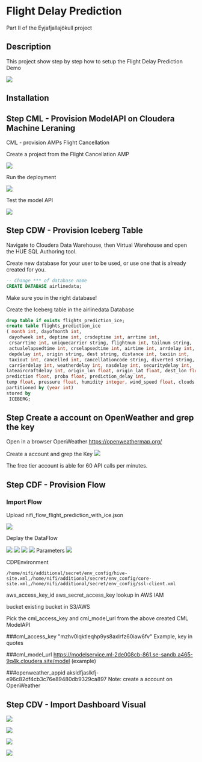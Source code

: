 # Flight Delay Prediction

Part II of the Eyjafjallajökull project

## Description

This project show step by step how to setup the Flight Delay Prediction Demo

![](images/image1.png)

## Installation

## Step  CML - Provision ModelAPI on Cloudera Machine Leraning

CML - provision AMPs Flight Cancellation

Create a project from the Flight Cancellation AMP

![](images/image2.png)

Run the deployment

![](images/image3.png)

Test the model API

![](images/image4.png)

## Step CDW - Provision Iceberg Table

Navigate to Cloudera Data Warehouse, then Virtual Warehouse and open the HUE SQL Authoring tool.

Create new database for your user to be used, or use one that is already created for you.

```sql
-- Change *** of database name
CREATE DATABASE airlinedata;
```
Make sure you in the right database!

Create the Iceberg table in the airlinedata Database
```sql
drop table if exists flights_prediction_ice;
create table flights_prediction_ice
( month int, dayofmonth int,
 dayofweek int, deptime int, crsdeptime int, arrtime int,
 crsarrtime int, uniquecarrier string, flightnum int, tailnum string,
 actualelapsedtime int, crselapsedtime int, airtime int, arrdelay int,
 depdelay int, origin string, dest string, distance int, taxiin int,
 taxiout int, cancelled int, cancellationcode string, diverted string,
 carrierdelay int, weatherdelay int, nasdelay int, securitydelay int,
lateaircraftdelay int, origin_lon float, origin_lat float, dest_lon float, dest_lat float,
prediction float, proba float, prediction_delay int,
temp float, pressure float, humidity integer, wind_speed float, clouds integer)
partitioned by (year int)
stored by
 ICEBERG;
```

## Step Create a account on OpenWeather and grep the key

Open in a browser OpenWeather
https://openweathermap.org/

Create a account and grep the Key
![](images/image16.png)

The free tier account is able for 60 API calls per minutes.


## Step CDF - Provision Flow

### Import Flow

Upload nifi_flow_flight_prediction_with_ice.json

![](images/image10.png)

Deplay the DataFlow

![](images/image11.png)
![](images/image12.png)
![](images/image13.png)
![](images/image14.png)
Parameters
![](images/image15.png)

CDPEnvironment

```
/home/nifi/additional/secret/env_config/hive-site.xml,/home/nifi/additional/secret/env_config/core-site.xml,/home/nifi/additional/secret/env_config/ssl-client.xml
```

aws_access_key_id
aws_secret_access_key
lookup in AWS IAM

bucket
existing bucket in S3/AWS

Pick the cml_access_key  and cml_model_url from the above created CML ModelAPI

###cml_access_key
"mzhv0lqktleqhp9ys8axlrfz60iaw6fv"
Example, key in quotes

###cml_model_url
https://modelservice.ml-2de008cb-861.se-sandb.a465-9q4k.cloudera.site/model
(example)

###openweather_appid
aksldfjaslkfj-e96c82df4cb3c76e89480db9329ca897
Note: create a account on OpenWeather


## Step CDV - Import Dashboard Visual
![](images/image20.png)

![](images/image21.png)

![](images/image22.png)

![](images/image23.png)
